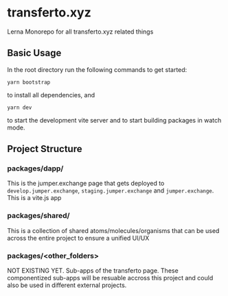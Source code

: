 # transferto.xyz

Lerna Monorepo for all transferto.xyz related things

## Basic Usage 

In the root directory run the following commands to get started:
```
yarn bootstrap
```
to install all dependencies, and

```
yarn dev
```

to start the development vite server and to start building packages in watch mode.


## Project Structure

### packages/dapp/

This is the jumper.exchange page that gets deployed to `develop.jumper.exchange`, `staging.jumper.exchange` and `jumper.exchange`. This is a vite.js app

### packages/shared/

This is a collection of shared atoms/molecules/organisms that can be used across the entire project to ensure a unified UI/UX

### packages/<other_folders>

NOT EXISTING YET. Sub-apps of the transferto page. These componentized sub-apps will be resuable accross this project and could also be used in different external projects.
